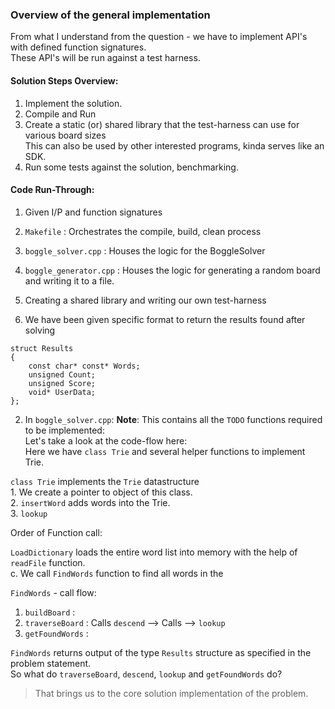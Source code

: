 ### Overview of the general implementation

From what I understand from the question - we have to implement API's with defined function signatures.                 
These API's will be run against a test harness.               

#### Solution Steps Overview:                
1. Implement the solution.            
2. Compile and Run      
3. Create a static (or) shared library that the test-harness can use for various board sizes              
   This can also be used by other interested programs, kinda serves like an SDK.      
4. Run some tests against the solution, benchmarking.                   

#### Code Run-Through:                       

1. Given I/P and function signatures            
2. `Makefile`             :   Orchestrates the compile, build, clean process                                  
3. `boggle_solver.cpp`     :   Houses the logic for the BoggleSolver                               
4. `boggle_generator.cpp`  :   Houses the logic for generating a random board and writing it to a file.                 
5. Creating a shared library and writing our own test-harness               

1. We have been given specific format to return the results found after solving 
```
struct Results
{
	const char* const* Words;
	unsigned Count;
	unsigned Score;
	void* UserData;
};
```

2. In `boggle_solver.cpp`:  **Note**: This contains all the `TODO` functions required to be implemented:         
Let's take a look at the code-flow here:                  
Here we have `class Trie` and several helper functions to implement Trie.                                

`class Trie` implements the `Trie` datastructure                            
    1. We create a pointer to object of this class.                    
    2. `insertWord` adds words into the Trie.                              
    3. `lookup`                             


Order of Function call:                    

`LoadDictionary` loads the entire word list into memory with the help of `readFile` function.                                           
c. We call `FindWords` function to find all words in the              

`FindWords` - call flow:                      
1. `buildBoard`    :                 
2. `traverseBoard` : Calls  `descend`  --> Calls   --> `lookup`                                                  
3. `getFoundWords` :                       

`FindWords` returns output of the type `Results` structure as specified in the problem statement.                   
So what do `traverseBoard`, `descend`, `lookup` and `getFoundWords` do?                       
> That brings us to the core solution implementation of the problem.                   


